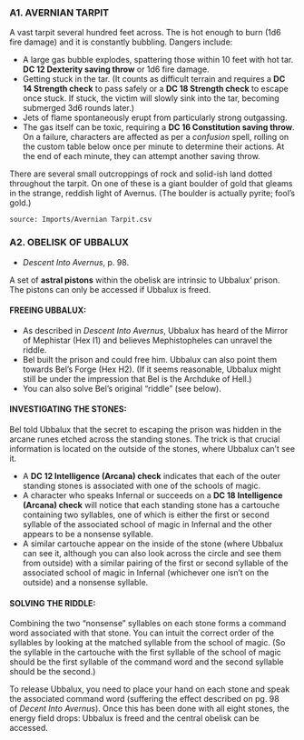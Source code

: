 ### A1. AVERNIAN TARPIT  

A vast tarpit several hundred feet across. The is hot enough to burn (1d6 fire damage) and it is constantly bubbling. Dangers include:

-   A large gas bubble explodes, spattering those within 10 feet with hot tar. **DC 12 Dexterity saving throw** or 1d6 fire damage.
-   Getting stuck in the tar. (It counts as difficult terrain and requires a **DC 14 Strength check** to pass safely or a **DC 18 Strength check** to escape once stuck. If stuck, the victim will slowly sink into the tar, becoming submerged 3d6 rounds later.)
-   Jets of flame spontaneously erupt from particularly strong outgassing.
-   The gas itself can be toxic, requiring a **DC 16 Constitution saving throw**. On a failure, characters are affected as per a _confusion_ spell, rolling on the custom table below once per minute to determine their actions. At the end of each minute, they can attempt another saving throw.

There are several small outcroppings of rock and solid-ish land dotted throughout the tarpit. On one of these is a giant boulder of gold that gleams in the strange, reddish light of Avernus. (The boulder is actually pyrite; fool’s gold.)

```csvtable
source: Imports/Avernian Tarpit.csv
```
### A2. OBELISK OF UBBALUX  
-   _Descent Into Avernus_, p. 98.

A set of **astral pistons** within the obelisk are intrinsic to Ubbalux’ prison. The pistons can only be accessed if Ubbalux is freed.

#### FREEING UBBALUX:

-   As described in _Descent Into Avernus_, Ubbalux has heard of the Mirror of Mephistar (Hex I1) and believes Mephistopheles can unravel the riddle.
-   Bel built the prison and could free him. Ubbalux can also point them towards Bel’s Forge (Hex H2). (If it seems reasonable, Ubbalux might still be under the impression that Bel is the Archduke of Hell.)
-   You can also solve Bel’s original “riddle” (see below).

#### INVESTIGATING THE STONES: 
Bel told Ubbalux that the secret to escaping the prison was hidden in the arcane runes etched across the standing stones. The trick is that crucial information is located on the outside of the stones, where Ubbalux can’t see it.

-   A **DC 12 Intelligence (Arcana) check** indicates that each of the outer standing stones is associated with one of the schools of magic.
-   A character who speaks Infernal or succeeds on a **DC 18 Intelligence (Arcana) check** will notice that each standing stone has a cartouche containing two syllables, one of which is either the first or second syllable of the associated school of magic in Infernal and the other appears to be a nonsense syllable.
-   A similar cartouche appear on the inside of the stone (where Ubbalux can see it, although you can also look across the circle and see them from outside) with a similar pairing of the first or second syllable of the associated school of magic in Infernal (whichever one isn’t on the outside) and a nonsense syllable.

#### SOLVING THE RIDDLE: 
Combining the two “nonsense” syllables on each stone forms a command word associated with that stone. You can intuit the correct order of the syllables by looking at the matched syllable from the school of magic. (So the syllable in the cartouche with the first syllable of the school of magic should be the first syllable of the command word and the second syllable should be the second.)

To release Ubbalux, you need to place your hand on each stone and speak the associated command word (suffering the effect described on pg. 98 of _Decent Into Avernus_). Once this has been done with all eight stones, the energy field drops: Ubbalux is freed and the central obelisk can be accessed.